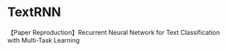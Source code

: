 # TextRNN
【Paper Reproduction】Recurrent Neural Network for Text Classification with Multi-Task Learning
